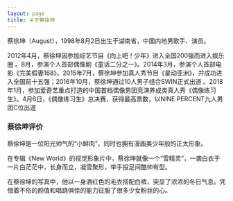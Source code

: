 ```yaml
---
layout: page
title: 关于蔡徐坤 
---
```

<p>
蔡徐坤（August），1998年8月2日出生于湖南省，中国内地男歌手、演员。

2012年4月，蔡徐坤因参加综艺节目《向上吧！少年》进入全国200强而进入娱乐圈 。8月，参演个人首部偶像剧《童话二分之一》。2014年3月，参演个人首部电影《完美假妻168》。2015年7月，蔡徐坤参加真人秀节目《星动亚洲》，并成功进入全国前十五强；2016年10月，蔡徐坤通过10人男子组合SWIN正式出道 。2018年1月，参加爱奇艺重点打造的中国首档偶像男团竞演养成类真人秀《偶像练习生》。4月6日，《偶像练习生》总决赛，获得最高票数，以NINE PERCENT九人男团C位出道  
<p>
<h3> 蔡徐坤评价 </h3>  

<p>

蔡徐坤是一位阳光帅气的“小鲜肉”，同时也拥有漫画美少年般的正太形象。

在专辑《New World》的视觉形象片中，蔡徐坤就像一个“雪精灵”，一袭白衣于一片白茫茫中，长身而立，凝雪聚形，举手投足间酷帅有型。

在蔡徐坤的写真中，他以一身酒红色的毛衣搭配白裤，突显了浓浓的冬日气息。凭借着不俗的颜值和唱跳俱佳的能力征服了很多少女粉丝的心。

<p>



